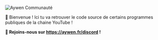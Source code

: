 ![Aywen Communauté](https://cdn.discordapp.com/home-headers/1161296442577653802/1a312328b7a479f883027a3127d58d5f.png?size=2048)


👋 Bienvenue ! Ici tu va retrouver le code source de certains programmes publiques de la chaine YouTube !

**🔗 Rejoins-nous sur https://aywen.fr/discord !**
